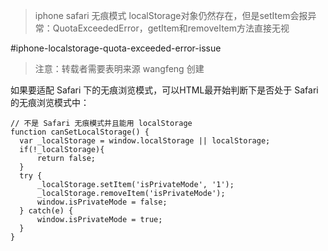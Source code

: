 
> iphone safari 无痕模式 localStorage对象仍然存在，但是setItem会报异常：QuotaExceededError，getItem和removeItem方法直接无视

#iphone-localstorage-quota-exceeded-error-issue

>注意：转载者需要表明来源 wangfeng 创建

如果要适配 Safari 下的无痕浏览模式，可以HTML最开始判断下是否处于 Safari 的无痕浏览模式中：

```
// 不是 Safari 无痕模式并且能用 localStorage
function canSetLocalStorage() {
  var _localStorage = window.localStorage || localStorage;
  if(!_localStorage){
      return false;
  }
  try {
      _localStorage.setItem('isPrivateMode', '1');
      _localStorage.removeItem('isPrivateMode');
      window.isPrivateMode = false;
  } catch(e) {
      window.isPrivateMode = true;
  }
}

```
